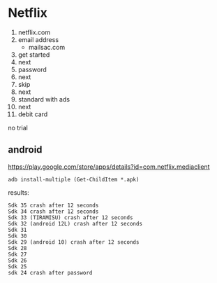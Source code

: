# Netflix

1. netflix.com
2. email address
   - mailsac.com
3. get started
4. next
5. password
6. next
7. skip
8. next
9. standard with ads
10. next
11. debit card

no trial

## android

https://play.google.com/store/apps/details?id=com.netflix.mediaclient

~~~
adb install-multiple (Get-ChildItem *.apk)
~~~

results:

~~~
Sdk 35 crash after 12 seconds
Sdk 34 crash after 12 seconds
Sdk 33 (TIRAMISU) crash after 12 seconds
Sdk 32 (android 12L) crash after 12 seconds
Sdk 31
Sdk 30
Sdk 29 (android 10) crash after 12 seconds
Sdk 28
Sdk 27
Sdk 26
Sdk 25
sdk 24 crash after password
~~~

